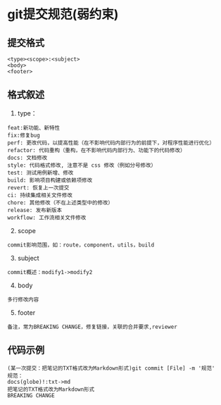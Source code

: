 # git提交规范(弱约束)
## 提交格式
```
<type><scope>:<subject>
<body>
<footer>
```
## 格式叙述
1. type：
```
feat:新功能、新特性
fix:修复bug
perf: 更改代码，以提高性能（在不影响代码内部行为的前提下，对程序性能进行优化）
refactor: 代码重构（重构，在不影响代码内部行为、功能下的代码修改）
docs: 文档修改
style: 代码格式修改, 注意不是 css 修改（例如分号修改）
test: 测试用例新增、修改
build: 影响项目构建或依赖项修改
revert: 恢复上一次提交
ci: 持续集成相关文件修改
chore: 其他修改（不在上述类型中的修改）
release: 发布新版本
workflow: 工作流相关文件修改
```
2. scope
```
commit影响范围，如：route，component，utils，build
```
3. subject
```
commit概述：modify1->modify2
```
4. body
```
多行修改内容
```
5. footer
```
备注，常为BREAKING CHANGE，修复链接，关联的合并要求,reviewer
```
## 代码示例
```
(某一次提交：把笔记的TXT格式改为Markdown形式)git commit [File] -m '规范'
规范：
docs(globe)!:txt->md
把笔记的TXT格式改为Markdown形式
BREAKING CHANGE
```